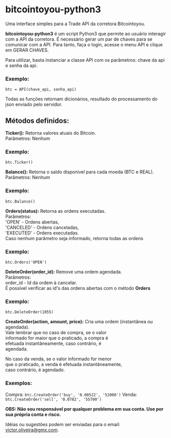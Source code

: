 # bitcointoyou-python3
Uma interface simples para a Trade API da corretora Bitcointoyou.

**bitcointoyou-python3** é um script Python3 que permite ao usuário interagir com a API da corretora.
É necessário gerar um par de chaves para se comunicar com a API. Para tanto, faça o login, acesse o menu API e clique em GERAR CHAVES.

Para utilizar, basta instanciar a classe API com os parâmetros:
chave da api e senha da api.

### Exemplo:
`btc = API(chave_api, senha_api)`

Todas as funções retornam dicionários, resultado do processamento do
json enviado pelo servidor.

## Métodos definidos:

**Ticker():**
Retorna valores atuais do Bitcoin.<br />
Parâmetros: Nenhum

### Exemplo:
`btc.Ticker()`

**Balance():**
Retorna o saldo disponível para cada moeda (BTC e REAL).<br />
Parâmetros: Nenhum

### Exemplo:
`btc.Balance()`

**Orders(status):**
Retorna as ordens executadas.<br />
Parâmetros:<br />
'OPEN' - Ordens abertas,<br />
'CANCELED' - Ordens canceladas,<br />
'EXECUTED' - Ordens executadas.<br />
Caso nenhum parâmetro seja informado, retorna todas as ordens

### Exemplo:
`btc.Orders('OPEN')`

**DeleteOrder(order_id):**
Remove uma ordem agendada.<br />
Parâmetros:<br />
order_id - Id da ordem à cancelar.<br />
É possível verificar as id's das ordens abertas com o método **Orders**

### Exemplo:
`btc.DeleteOrder(1055)`

**CreateOrder(action, amount, price):**
Cria uma ordem (instantânea ou agendada).<br />
Vale lembrar que no caso de compra, se o valor<br />
informado for maior que o praticado, a compra é<br />
efetuada instantâneamente, caso contrário, é<br />
agendada.<br />
        
No caso da venda, se o valor informado for menor<br />
que o praticado, a venda é efetuada instantâneamente,<br />
caso contrário, é agendado.<br />

### Exemplos:
Compra: `btc.CreateOrder('buy', '0.00522', '52000')`
Venda: `btc.CreateOrder('sell', '0.0782', '55700')`

**OBS: Não sou responsável por qualquer problema em sua conta.
Use por sua própria conta e risco.**

Idéias ou sugestões podem ser enviadas para o email: victor.oliveira@gmx.com.

